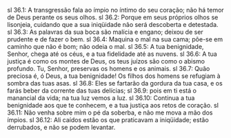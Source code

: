 sl 36.1: A transgressão fala ao ímpio no íntimo do seu coração; não há temor de Deus perante os seus olhos.
sl 36.2: Porque em seus próprios olhos se lisonjeia, cuidando que a sua iniqüidade não será descoberta e detestada.
sl 36.3: As palavras da sua boca são malícia e engano; deixou de ser prudente e de fazer o bem.
sl 36.4: Maquina o mal na sua cama; põe-se em caminho que não é bom; não odeia o mal.
sl 36.5: A tua benignidade, Senhor, chega até os céus, e a tua fidelidade até as nuvens.
sl 36.6: A tua justiça é como os montes de Deus, os teus juízos são como o abismo profundo. Tu, Senhor, preservas os homens e os animais.
sl 36.7: Quão preciosa é, ó Deus, a tua benignidade! Os filhos dos homens se refugiam à sombra das tuas asas.
sl 36.8: Eles se fartarão da gordura da tua casa, e os farás beber da corrente das tuas delícias;
sl 36.9: pois em ti está o manancial da vida; na tua luz vemos a luz.
sl 36.10: Continua a tua benignidade aos que te conhecem, e a tua justiça aos retos de coração.
sl 36.11: Não venha sobre mim o pé da soberba, e não me mova a mão dos ímpios.
sl 36.12: Ali caídos estão os que praticavam a iniqüidade; estão derrubados, e não se podem levantar.
